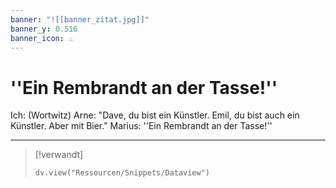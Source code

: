 ```yaml
---
banner: "![[banner_zitat.jpg]]"
banner_y: 0.516
banner_icon: ♨️
---
```


# ''Ein Rembrandt an der Tasse!''

Ich: (Wortwitz)
Arne: "Dave, du bist ein Künstler. Emil, du bist auch ein Künstler. Aber mit Bier."
Marius: ''Ein Rembrandt an der Tasse!''

---

> [!verwandt]
> ```dataviewjs
> dv.view("Ressourcen/Snippets/Dataview")
> ```